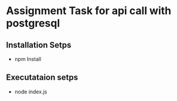 # Assignment Task for api call with postgresql

## Installation Setps
  - npm Install
  
## Executataion setps
  - node index.js
  
